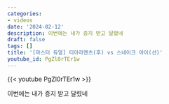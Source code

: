 ```yaml
---
categories:
- videos
date: '2024-02-12'
description: 이번에는 내가 증지 받고 달렸네
draft: false
tags: []
title: '[마스터 듀얼] 티아라멘츠(후) vs 스네이크 아이(선)'
youtube_id: PgZl0rTEr1w
---
```



{{< youtube PgZl0rTEr1w >}}

이번에는 내가 증지 받고 달렸네